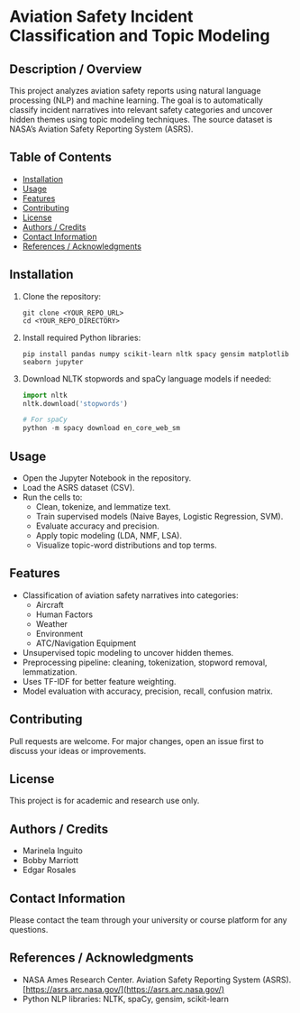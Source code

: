 
# Aviation Safety Incident Classification and Topic Modeling

## Description / Overview

This project analyzes aviation safety reports using natural language processing (NLP) and machine learning. The goal is to automatically classify incident narratives into relevant safety categories and uncover hidden themes using topic modeling techniques. The source dataset is NASA’s Aviation Safety Reporting System (ASRS).

## Table of Contents

- [Installation](#installation)
- [Usage](#usage)
- [Features](#features)
- [Contributing](#contributing)
- [License](#license)
- [Authors / Credits](#authors--credits)
- [Contact Information](#contact-information)
- [References / Acknowledgments](#references--acknowledgments)

## Installation

1. Clone the repository:
   ```
   git clone <YOUR_REPO_URL>
   cd <YOUR_REPO_DIRECTORY>
   ```

2. Install required Python libraries:
   ```
   pip install pandas numpy scikit-learn nltk spacy gensim matplotlib seaborn jupyter
   ```

3. Download NLTK stopwords and spaCy language models if needed:
   ```python
   import nltk
   nltk.download('stopwords')

   # For spaCy
   python -m spacy download en_core_web_sm
   ```

## Usage

- Open the Jupyter Notebook in the repository.
- Load the ASRS dataset (CSV).
- Run the cells to:
  - Clean, tokenize, and lemmatize text.
  - Train supervised models (Naive Bayes, Logistic Regression, SVM).
  - Evaluate accuracy and precision.
  - Apply topic modeling (LDA, NMF, LSA).
  - Visualize topic-word distributions and top terms.

## Features

- Classification of aviation safety narratives into categories:
  - Aircraft
  - Human Factors
  - Weather
  - Environment
  - ATC/Navigation Equipment
- Unsupervised topic modeling to uncover hidden themes.
- Preprocessing pipeline: cleaning, tokenization, stopword removal, lemmatization.
- Uses TF-IDF for better feature weighting.
- Model evaluation with accuracy, precision, recall, confusion matrix.

## Contributing

Pull requests are welcome. For major changes, open an issue first to discuss your ideas or improvements.

## License

This project is for academic and research use only.

## Authors / Credits

- Marinela Inguito
- Bobby Marriott
- Edgar Rosales

## Contact Information

Please contact the team through your university or course platform for any questions.

## References / Acknowledgments

- NASA Ames Research Center. Aviation Safety Reporting System (ASRS). [https://asrs.arc.nasa.gov/](https://asrs.arc.nasa.gov/)
- Python NLP libraries: NLTK, spaCy, gensim, scikit-learn
